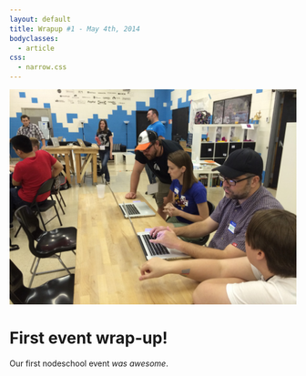 ```yaml
---
layout: default
title: Wrapup #1 - May 4th, 2014
bodyclasses:
  - article
css:
  - narrow.css
---
```


![Mentors and attendees at the first baltimore nodeschool](/assets/images/event/IMG_4881@2x.jpg)

# First event wrap-up!

Our first nodeschool event _was awesome_.
